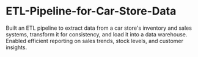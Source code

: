 # ETL-Pipeline-for-Car-Store-Data
Built an ETL pipeline to extract data from a car store's inventory and sales systems, transform it for consistency, and load it into a data warehouse. Enabled efficient reporting on sales trends, stock levels, and customer insights.
